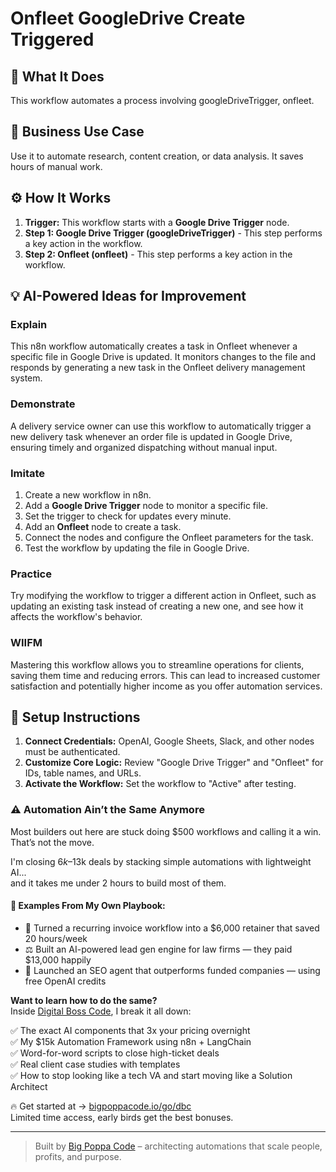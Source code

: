 # Onfleet GoogleDrive Create Triggered

## 🚀 What It Does
This workflow automates a process involving googleDriveTrigger, onfleet.

## 💼 Business Use Case
Use it to automate research, content creation, or data analysis. It saves hours of manual work.

## ⚙️ How It Works
1.  **Trigger:** This workflow starts with a **Google Drive Trigger** node.
2. **Step 1: Google Drive Trigger (googleDriveTrigger)** - This step performs a key action in the workflow.
3. **Step 2: Onfleet (onfleet)** - This step performs a key action in the workflow.

## 💡 AI-Powered Ideas for Improvement
### Explain
This n8n workflow automatically creates a task in Onfleet whenever a specific file in Google Drive is updated. It monitors changes to the file and responds by generating a new task in the Onfleet delivery management system.

### Demonstrate
A delivery service owner can use this workflow to automatically trigger a new delivery task whenever an order file is updated in Google Drive, ensuring timely and organized dispatching without manual input.

### Imitate
1. Create a new workflow in n8n.
2. Add a **Google Drive Trigger** node to monitor a specific file.
3. Set the trigger to check for updates every minute.
4. Add an **Onfleet** node to create a task.
5. Connect the nodes and configure the Onfleet parameters for the task.
6. Test the workflow by updating the file in Google Drive.

### Practice
Try modifying the workflow to trigger a different action in Onfleet, such as updating an existing task instead of creating a new one, and see how it affects the workflow's behavior.

### WIIFM
Mastering this workflow allows you to streamline operations for clients, saving them time and reducing errors. This can lead to increased customer satisfaction and potentially higher income as you offer automation services.

## 🔧 Setup Instructions
1. **Connect Credentials:** OpenAI, Google Sheets, Slack, and other nodes must be authenticated.
2. **Customize Core Logic:** Review "Google Drive Trigger" and "Onfleet" for IDs, table names, and URLs.
3. **Activate the Workflow:** Set the workflow to "Active" after testing.

### ⚠️ Automation Ain’t the Same Anymore

Most builders out here are stuck doing $500 workflows and calling it a win.  
That’s not the move.  

I'm closing $6k–$13k deals by stacking simple automations with lightweight AI...  
and it takes me under 2 hours to build most of them.

#### 🧠 Examples From My Own Playbook:
- 🔁 Turned a recurring invoice workflow into a $6,000 retainer that saved 20 hours/week  
- ⚖️ Built an AI-powered lead gen engine for law firms — they paid $13,000 happily  
- 🚀 Launched an SEO agent that outperforms funded companies — using free OpenAI credits  

**Want to learn how to do the same?**  
Inside [Digital Boss Code](https://bigpoppacode.io/go/dbc), I break it all down:

✅ The exact AI components that 3x your pricing overnight  
✅ My $15k Automation Framework using n8n + LangChain  
✅ Word-for-word scripts to close high-ticket deals  
✅ Real client case studies with templates  
✅ How to stop looking like a tech VA and start moving like a Solution Architect  

🔥 Get started at → [bigpoppacode.io/go/dbc](https://bigpoppacode.io/go/dbc)  
Limited time access, early birds get the best bonuses.

---
> Built by [Big Poppa Code](https://bigpoppacode.io) – architecting automations that scale people, profits, and purpose.
